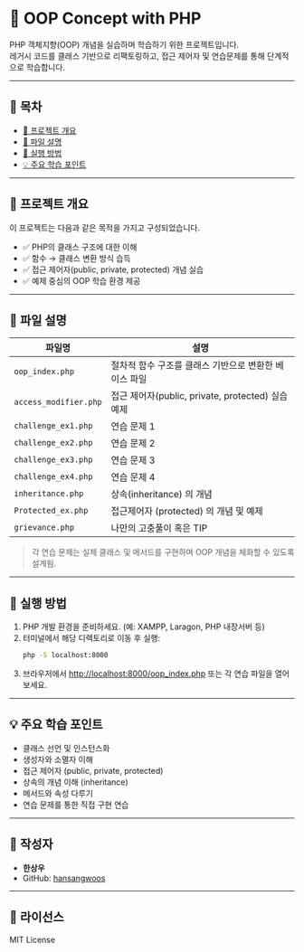 # 🧠 OOP Concept with PHP

PHP 객체지향(OOP) 개념을 실습하며 학습하기 위한 프로젝트입니다.  
레거시 코드를 클래스 기반으로 리팩토링하고, 접근 제어자 및 연습문제를 통해 단계적으로 학습합니다.

---

## 📌 목차

- [📂 프로젝트 개요](#-프로젝트-개요)
- [📁 파일 설명](#-파일-설명)
- [🎯 실행 방법](#-실행-방법)
- [💡 주요 학습 포인트](#-주요-학습-포인트)

---

## 📂 프로젝트 개요

이 프로젝트는 다음과 같은 목적을 가지고 구성되었습니다.

- ✅ PHP의 클래스 구조에 대한 이해
- ✅ 함수 → 클래스 변환 방식 습득
- ✅ 접근 제어자(public, private, protected) 개념 실습
- ✅ 예제 중심의 OOP 학습 환경 제공

---

## 📁 파일 설명

| 파일명                | 설명                                                  |
| --------------------- | ----------------------------------------------------- |
| `oop_index.php`       | 절차적 함수 구조를 클래스 기반으로 변환한 베이스 파일 |
| `access_modifier.php` | 접근 제어자(public, private, protected) 실습 예제     |
| `challenge_ex1.php`   | 연습 문제 1                                           |
| `challenge_ex2.php`   | 연습 문제 2                                           |
| `challenge_ex3.php`   | 연습 문제 3                                           |
| `challenge_ex4.php`   | 연습 문제 4                                           |
| `inheritance.php`     | 상속(inheritance) 의 개념                             |
| `Protected_ex.php`    | 접근제어자 (protected) 의 개념 및 예제                |
| `grievance.php`       | 나만의 고충풀이 혹은 TIP                              |

> 각 연습 문제는 실제 클래스 및 메서드를 구현하며 OOP 개념을 체화할 수 있도록 설계됨.

---

## 🎯 실행 방법

1. PHP 개발 환경을 준비하세요. (예: XAMPP, Laragon, PHP 내장서버 등)
2. 터미널에서 해당 디렉토리로 이동 후 실행:
   ```bash
   php -S localhost:8000
   ```
3. 브라우저에서 [http://localhost:8000/oop_index.php](http://localhost:8000/oop_index.php) 또는 각 연습 파일을 열어보세요.

---

## 💡 주요 학습 포인트

- 클래스 선언 및 인스턴스화
- 생성자와 소멸자 이해
- 접근 제어자 (public, private, protected)
- 상속의 개념 이해 (inheritance)
- 메서드와 속성 다루기
- 연습 문제를 통한 직접 구현 연습

---

## 👤 작성자

- **한상우**
- GitHub: [hansangwoos](https://github.com/hansangwoos)

---

## 📝 라이선스

MIT License
